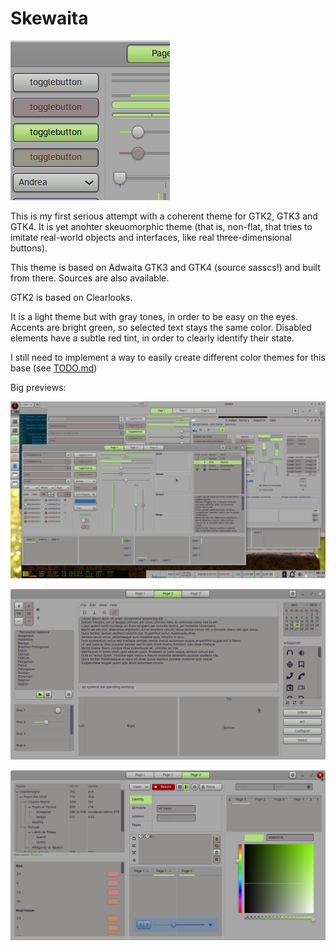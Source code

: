 # Skewaita

![small preview](previews/logo.png)

This is my first serious attempt with a coherent theme for GTK2, GTK3 and GTK4. It is yet anohter skeuomorphic theme (that is, non-flat, that tries to imitate real-world objects and interfaces, like real three-dimensional buttons). 

This theme is based on Adwaita GTK3 and GTK4 (source sasscs!) and built from there. Sources are also available.

GTK2 is based on Clearlooks.

It is a light theme but with gray tones, in order to be easy on the eyes. Accents are bright green, so selected text stays the same color. Disabled elements have a subtle red tint, in order to clearly identify their state.

I still need to implement a way to easily create different color themes for this base (see [TODO.md](TODO.md))

Big previews:

![full desktop preview that includes gtk2, gtk3 and gtk4](previews/gtk3-gtk4-gtk2-desktop.png "Includes gtk2, gtk3 and gtk4")

![gtk3 widget page 2](previews/gtk3wf-2.png)

![gtk3 widget page 3](previews/gtk3wf-3.png)